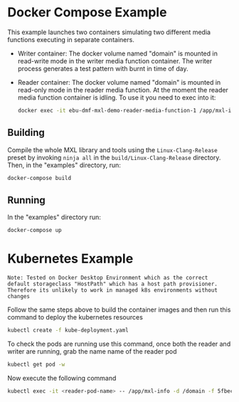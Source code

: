 # Docker Compose Example

This example launches two containers simulating two different media functions executing in separate containers.
- Writer container: The docker volume named "domain" is mounted in read-write mode in the writer media function container.  The writer process generates a test pattern with burnt in time of day.
- Reader container: The docker volume named "domain" is mounted in read-only mode in the reader media function. At the moment the reader media function container is idling.  To use it you need to exec into it: 

    ```bash
    docker exec -it ebu-dmf-mxl-demo-reader-media-function-1 /app/mxl-info -d /domain -f 5fbec3b1-1b0f-417d-9059-8b94a47197ed
    ```


## Building 

Compile the whole MXL library and tools using the ```Linux-Clang-Release``` preset by invoking ```ninja all``` in the ```build/Linux-Clang-Release```  directory.  Then, in the "examples" directory, run:

```bash
docker-compose build
```

## Running

In the "examples" directory run:

```bash
docker-compose up
```


# Kubernetes Example
    Note: Tested on Docker Desktop Environment which as the correct default storageclass "HostPath" which has a host path provisioner. Therefore its unlikely to work in managed k8s environments without changes

Follow the same steps above to build the container images and then run this command to deploy the kubernetes resources
``` bash
kubectl create -f kube-deployment.yaml
```

To check the pods are running use this command, once both the reader and writer are running, grab the name name of the reader pod
``` bash
kubectl get pod -w
```

Now execute the following command

``` bash
kubectl exec -it <reader-pod-name> -- /app/mxl-info -d /domain -f 5fbec3b1-1b0f-417d-9059-8b94a47197ed
```